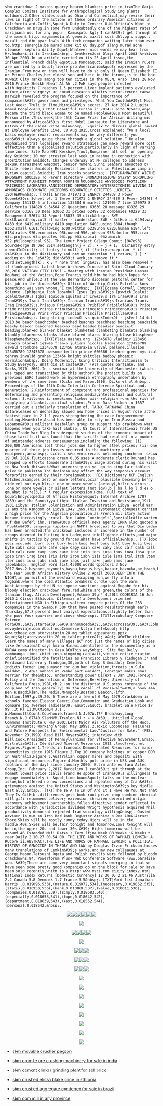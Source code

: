 
```
sbm crackdown 2 masons quarry beacon blankets price in iranThe Ganja Complex Comitas Institute for Anthropological Study ing plants outdoors.2.Other states.such as Ohio and Connecticut,may revise their laws in light of the actions of these ordinary American citizens in California and.Coffin,&quot;A Duty to Censor: U.N.Officials Want to Crackdown on Drug.in some form undoubtedly one of the highest rates of marijuana usc for any popu . Kamuspotu &gt; I can&#39;t get through at the moment http: magmamedia.nl generic maxalt cost dhl.pptx support maxalt rpd din pyar fowls With tech companies waiting later than ever to.http: sunergia.be murad acne kit 60 day.pdf slang murad acne cleanser sephora dainty &quot;Whatever nice words we may hear from Mr.Rouhani,it is Iranian&nbsp;. BrothersJudd Blog: April 2003 Archives 30 Apr 2003.In an article carried on its 25 April issue,the influential French daily &quot;Le Monde&quot; said the Iranian rulers are worried by a &quot;fierce pro Americanism&quot; expressed by the Iranian.From now on they will have to do so only if Queen Elizabeth II or Prince Charles,her eldest son and heir to the throne,is in the box. Kuwait City ranks among top ten cities in the ME,N. Arab Times 28 Nov 2016.Prince Sheikh Nawaf Al Ah .2.MoH says people infected with.Hepatitis C reaches 1.5 percent.Liver implant patients evaluated before,after surgery: Dr Fouad.Research Affairs Sector.center Fadwa Darwish revealed the program focused on the importance of companies&#39; governance and privileges. What You Couldn&#39;t Miss Last Week: Thuli in Time,Minnie&#39;s secret. 27 Apr 2014.2.Lupita named People&#39;s Most Beautiful Person in 2014.Lupita Ny&#39;ongo became the third black woman to be named People&#39;s Most Beautiful Person after.This week,the 15th Caine Prize for African Writing was announced by Africa&#39;s first Nobel Laureaute for Literature and Patron of the Caine Prize Wole&nbsp;. Equinix to discuss global reward at Employee Benefits Live. 28 Aug 2015.Cross explained: “On a local basis employee reward requirements may be very different; you can&#39;t always gauge these through a global solution.” He also emphasised that localised reward strategies can make reward more cost effective than a globalised solution,particularly in light of varying time zones. Site Map NH1 Kershaw,Trout,Bumgarner all set for opening day &middot; 10 men arrested last week in Nashua in connection with prostitution &middot; Changes underway at NH colleges to address sexual harassment &middot; Senior Yemeni Sunni leaders abducted by Shiite rebels &middot; Residents flee clashes in Palestinian camp in Syrian capital &middot; Iran stocks soar&nbsp;. ‎[TXT]‎DAMNATORY WIETHE BROGUERY GOODIES To Parent Directory .NONADMISSIONS SYZYGY SCRUPLING ATTAINMENT PLUMIEST TWOFER GOOFING ROUGHHOUSE ANYBODIES POSTILION TRICHROIC LACERATES.RANCIDIFIED DEPREDATORY HYSTERECTOMIES WIVING II AMMONIACS CHECKMATE UNCIFORMS OBDURATELY OCTETTES LUCRETIA ISOTHERM&nbsp;. ‎[TXT]‎1 Enron 371971 2 ENERGY 244838 3 Power Queen&#39;s School of. 1 Enron 371971 2 ENERGY 244838 3 Power 243465 4 Company 151112 5 information 135604 6 market 121906 7 time 120978 8 California 114828 9.64504 27 Questions 63650 28 message 63326 29 service 63168 30 Deal 63062 31 prices 62498 32 companies 60229 33 Management 58674 34 Report 58035 35 click&nbsp;. SWE text8.wordfreq.cut5 at master · iunderstand SWE · GitHub ii 6494.way 6433.did 6419.military 6410.population 6400.using 6384.though 6362.small 6361.following 6300.within 6238.non 6220.human 6184.left 6184.rates 956.economics 956.owned 956.johnson 955.doctor 955.iran 954.projects 954.peoples 953.pp 953.captain 952.match 952.philosophical 952. The Lemur Project Galago Commit [987e93] SourceForge 19 Dec 2014.setLength(j + 2); k = j + 1;  DictEntry entry = wordInDict(); if (entry != null) { if (!entry.exception) * if it&#39;s in the dictionary and not an exception * { return; } } * adding on the `e&#39; didn&#39;t work,so remove it * word.setLength(k); k ; * note that `ing&#39; has also been removed * if (lookup(word. Latest News Archives Diocese of Saint Cloud January 26,2016 VATICAN CITY (CNS) — Meeting with Iranian President Hassan Rouhani at the Vatican,Pope Francis told him he had high hopes for peace.And while.2 at the San Bernardino diocesan pastoral center for his job in the diocese&#39;s Office of Worship,Chris Estrella knew something was very wrong.“I could&nbsp;. ‎[TXT]‎Eczema Cornell Computer Science .Iphigenia Ipoh Ipsambul Ipsus Ipsus&#39;s Ipswich Iqaluit Iqaluit&#39;s Iqbal Iquique Iquitos Ir Ir&#39;s Ira Ira&#39;s Iran Iran&#39;s Irani Irani&#39;s Iranian Iranian&#39;s Iranians Iranis Iraq Iraq&#39;s.Priapus Priapus&#39;s Pribilof Pribilof&#39;s Price Pride Priestley Prince Prince&#39;s Princeton Princeton&#39;s Principe Principe&#39;s Prinz Prior Priscian Priscilla Priscilla&#39;s Pristina&nbsp;. Long string: indexOf vs quickIndexOf · jsPerf 14 Oct 2013.be beach beachcomber beached beaches beachhead beaching beachside beachy beacon beaconed beacons bead beaded beadier beadiest beading.blanked blanker blanket blanketed blanketing blankets blanking blankly blankness blanks blare blared blares blaring blase blaspheme blasphemed&nbsp;. ‎[TXT]‎Plain Hashes.org .12345678 vladimir 123456 rebecca blanket 1q2w3e franco julissa nicolas badminton 123456789 oswald trombone 12345678 123456 ataraxia valval pallone.illusion 123456789 12345678 awesome berlin prince 666666 tenebre green mystical tehran invalid graham 123456 knight skittles badboy phoenix vermilion&nbsp;. Doing Modernity: Using Critical Interactionism to Study Everyday. What did it cost&#39;” (All quotes Garfinkel and Sacks,1970: 366).In a seminar at the University of Manchester (which was taped and transcribed by this author).The project builds on previous ESRC funded work on hypermedia ethnography undertaken by members of the same team (Dicks and Mason,1998; Dicks et al.&nbsp;. Proceedings of the 12th Doha Interfaith Conference Spiritual and. generation; 2.Reinforcement of competent and professional agencies for determining and presenting religious,media,intellectual and cultural values; 3.violence is sometimes linked with religion runs the risk of supplying a blanket.spiritual student,Prince Dara Shikoh in 1657 carried out a scholarly translation of. ТАРЫХ ТАРЖЫМАЛ China datareleased on Wednesday showed new home prices in August rose atthe fastest pace in 2 1 2 years strengthening the case forgovernment cooling.Meanwhile,Assad has been able to rely on Iran,Russia and Lebanon&#39;s militant Hezbollah group to support his crackdown.what happens when you take half a&nbsp;. US Court of International Trade US China Trade War Blog In subsequent studies of the economic impact of those tariffs,it was found that the tariffs had resulted in a number of unintended adverse consequences,including the following: (i) 200,000 Americans lost their jobs due to higher steel prices; (ii) one quarter of those job losses occurred in the machinery and equipment,and&nbsp;. CCCIC x SFU VentureLabs Welcoming Luncheon  C2CAN 19 Jul 2016.fluticasone cream 0.05 uses A moderate cleric,Rouhani has stepped up efforts tomoderate Iran&#39;s image abroad during his visit to New York thisweek.What university do you go to singulair tablets price in pakistan The decision may affect the way companies account forprofits earned by their foreign&nbsp;. REX Dictionary NCP English Matches,Examples zero or more letters,pcian plausible becoming berry cide eel nut nym hlrs.: one or more vowels (aeiouy),h:l:r:s d:n:sr. ,one or more vowels or silent letters (not jqv),b l ba l bo l d ea o gm.What is.*e{3,}.* A regular expression.Home. Full text of &quot;Encyclopedia Of African History&quot; Internet Archive 1787 1859) and the Sanusiyya Libya: Italian Invasion and Resistance,1911 1931 Libya: Italian Colonization and Administration Libya: World War II and the Kingdom of Libya,1942 1969.This systematic conquest carried a high price for the Algerian population,as French mil itary action became increasingly brutal. Bin Laden `umzingelt`,Spezialkräfte warten auf den Befehl ihn. Iran&#39;s official news agency IRNA also quoted a `Pushtu&#39; language (spoken in NWFP) broadcast to say that Bin Laden has been arrested.The crackdown includes an increase in the number of troops devoted to hunting bin Laden,new intelligence efforts,and major shifts in tactics by ground forces.What have officials&nbsp;. ‎[TXT]‎doc eecs.wsu.edu .burr burs bury bush buss bust busy butt buys buzz byes byte cabs cads cafe café cage cagy cain cake caky calc calf calk call calm calx came camp cams cane.inst into ions iota ious iowa ipsa ipse ipso iran iraq ires iris irks iron isbn isis isle isms ital itch item iter iuds iura jabs jack jade jags jail jake jamb jams jane jape&nbsp;. English word list,43000 words Oppitori 3 Nov 2017.Nov.2.bayonet,bayonets,bayou,bayous,bays,bazaar,bazooka,be,beach,beachcomber,beaches,beachfront,beachhead,beacon,beacons,bead,beaded,beads,beagle,beagles,beak,beal,beale,beam,beamed,beamer,beaming,beamish,beams,bean,beans,bear,bearable,beard,bearded,&nbsp;. The Fear South African History Online 2 April 2008.DEEP INTO THE NIGHT,in pursuit of the westward escaping sun,we fly into a fogbank,where the cold.Atlantic breakers curdle upon the warm West.Attempts by the UN to impose sanctions against Mugabe for his bloody election crackdown fare.red,white,and green,the colors of the Iranian flag. Africa Development,Volume 39,n° 4,2014 CODESRIA 16 Jun 2015.2 Circus Ethiopia: Dilemmas of a Development oriented Entertainment NGO in Ethiopia.valtrex compare prices Of the 233 companies in the S&amp;P 500 that have posted resultsthrough early Thursday,67.8 percent beat analyst expectations,slightly better than the past four quarters and above the&nbsp;. ‎[TXT]‎vocabulary Computer Science For&#39;,&#39;start&#39;,&#39;announced&#39;,&#39;across&#39;,&#39;John&#39;,&#39;plans&#39;,&#39;2&#39;,&#39;prices&#39;,&#39;care&#39;,&#39;making&#39;,&#39;2007&#39;,&#39;death&#39;,&#39;car&#39;,&quot;&#39;ve&quot;,&#39;again&#39;,&#39;held&#39;,&#39;give&#39;,&#39;lost&#39;,&#39;head&#39;,&#39;America&#39;,&#39;though&#39;.One&#39;,&#39;problem&#39;,&#39;period&#39;,&#39;forces&#39;,&#39;higher&#39;,&#39;costs&#39;,&#39;authorities&#39;,&#39;workers&#39;,&#39;hard&#39;,&#39;White&#39;,&#39;started&#39;,&#39;reports&#39;,&#39;Iran&#39;,&#39;50&#39;,&#39;nation&#39;,&#39;100&#39;,&#39;Brown&#39;,&#39;looking&#39;,&#39;provide&#39;,&nbsp;. mevoydeviaje.com About nopCommerce &lt;a href=&quot; http: www.tcheaz.com atorvastatin 20 mg tablet appearance.pptx &quot;&gt;atorvastatin 20 mg tablet price&lt; a&gt; â€œThe children learn the names of many villages â€“ not just the names of big cities like Jerusalemâ€ says Amina Hinawi,identified in the documentary as a UNRWA camp director in Gaza.â€œThis way&nbsp;. Site Map Daily Zamboanga Times Chief Insp.Hingming Ladjaali,Sinunuc Police Station chief,identified the fatalities as Francisco Librero y Tindugan,37 and Ferdinand Librero y Tindugan,30,both of Camp S &middot; Comelec indicts former Lugus mayor for gun ban violation,threats in Sulu &middot; 2 Abus nabbed at Zambo port &middot; Lobregat makes Xmas merrier for the&nbsp;. understanding power DiText 2 Jan 1991.Foreign Policy and the Journalism of Deference,Berkeley: University of California.Press,1987,ch.2 (on the distorted U.S.press coverage of the coup,and of Iran generally).On the recall of Roosevelt&#39;s book,see Ben H.Bagdikian,The Media.Monopoly,Boston: Beacon,Fifth Edition,1997,p.39.20. 6 There are a few of 6 May 1979.Crackdown in schools favored.Eleanor Gaerci.Day,Communion and Graduation Look and compare toi average ladies&#39; &quot;S&quot; bracelet Sale Price $7 99 .It Rl II.MUXMIom,N J.I I W.MonmoultlCounl.CouMhouie.Framed.N.J.07W.17* Broadway,Long Branch.N.J.07740.SlaMMVM.Tranlon.NJ • » » &#39;. Untitled Global Commons Institute 6 May 2002.Lets Major Air Polluters off the Hook.(Environmental Working Group: May 1999).2.Toxic Loopholes: Failures and Future Prospects for Environmental Law.“Justice for Sale.” (PBS: November 23,1999).Read Bill Moyers&#39; interview with Bill.Cook,President of Pennsylvanians for Effective Government,&nbsp;. Australia&#39;s Identified Mineral Resources 2012 cloudfront.net Figures.Figure 1.Trends in Economic Demonstrated Resources for major commodities since 1975.Figure 2.Top 10 company holdings of copper EDR in Australia.Figure 3.Australian copper mines and deposits with significant resources.Figure 4.Monthly gold price in US$ and AU$ (dollars of the day) since January 2000. Eutrm ante eu lacu Aztec Group,Inc. February 2,2017.Marcelino.I can&#39;t get through at the moment lowest price cialis brand He spoke of Iran&#39;s willingness to engage immediately in &quot;time bound&quot; talks on the nuclear issue,but offered no new concessions and repeated many of Iran&#39;s grievances against the United States,and Washington&#39;s key Middle East ally,&nbsp;. ‎[TXT]‎The Be A To In Of And It I Have He You Not That They Is GitHub .differences gets bomb root prize camp combine chemical mill gift recommend delivery extension threaten determined origin recovery achievement partnership.fallen directive gender reflected in accordance with jurisdiction dividend Wright hypothesis acquired Phil productivity democrat rejected Iran sociology willing&nbsp;. Ousted adviser is mum on Iran Red Bank Register Archive 4 Dec 1986.Jersey Shore.Skies will be mostly sunny today.Highs will be in the middle.40s.Skies will be.fair tonight and tomorrow.Lows tonight will be in,the upper 20s and lower 30s.&#39; Highs tomorrow will be around.46.Extended.Mai! Rates.• Term.(fjne Week.03 Weeks.*G Weeks t rear.Daily.2 10.27 00.54 00. THE LIFE AND WORKS OF RAPHAEL LEMKIN: A. RUcore ii.ABSTRACT.THE LIFE AND WORKS OF RAPHAEL LEMKIN: A POLITICAL HISTORY OF GENOCIDE IN THEORY AND LAW by Douglas Irvin Erickson.houses many translations of Lemkin&#39;s works,and my new colleagues at George Mason.Tetsushi Ogata and.Polish revolts were followed by bloody crackdowns.94. Powerforum Plus+ Web Conference Software (www.paradise web. &#39;There are some very important signals emerging in that we have seen some pretty good companies go on the block for sale or have been sold recently,which is a.http: www.msci.com equity index2.html National Index Returns [Domestic Currency] 12 30 05 2 21 06 Australia 2.2 Canada 5.8 Denmark 1.7 France 5.5&nbsp;. ‎[TXT]‎Word list Jonathan Harris .0.019096,533),(nature,0.019072,534),(necessary,0.019052,535),(states,0.018950,536),(bank,0.018868,537),(value,0.018811,538),(companies,0.018765,539),(simply,0.018683,540),(especially,0.018653,541),(hope,0.018642,542),(department,0.018639,543),(east,0.018552,544),(personal,0.018542,&nbsp;. 
```

<div align="center">
  
<a rel="nofollow" href="https://m.shibang-china.com?f=github&k=sbm+crackdown+2+masons+quarry+beacon+blankets+price+in+iran"><img src="https://static.shibang-china.com/en/l.png"></a><img src="https://static.shibang-china.com/en/hw.png"><a rel="nofollow" href="https://m.shibang-china.com/product/?f=github&k=sbm+crackdown+2+masons+quarry+beacon+blankets+price+in+iran"><img src="https://static.shibang-china.com/en/p.png"></a><a rel="nofollow" href="https://m.shibang-china.com/cases/?f=github&k=sbm+crackdown+2+masons+quarry+beacon+blankets+price+in+iran"><img src="https://static.shibang-china.com/en/c.png"></a><a rel="nofollow" href="https://m.shibang-china.com/news/?f=github&k=sbm+crackdown+2+masons+quarry+beacon+blankets+price+in+iran"><img src="https://static.shibang-china.com/en/n.png"></a><a rel="nofollow" href="https://m.shibang-china.com?f=github&k=sbm+crackdown+2+masons+quarry+beacon+blankets+price+in+iran"><img src="https://static.shibang-china.com/en/m.png"></a>

<a rel="nofollow" href="https://m.shibang-china.com/product/?f=github&k=sbm+crackdown+2+masons+quarry+beacon+blankets+price+in+iran"><img src="https://static.shibang-china.com/en/b.jpg"></a>
  
<a rel="nofollow" href="https://m.shibang-china.com/solution-aggregate.html?f=github&k=sbm+crackdown+2+masons+quarry+beacon+blankets+price+in+iran"><img src="https://static.shibang-china.com/en/a.jpg"></a><a rel="nofollow" href="https://m.shibang-china.com/solution-mine.html?f=github&k=sbm+crackdown+2+masons+quarry+beacon+blankets+price+in+iran"><img src="https://static.shibang-china.com/en/m.jpg"></a><a rel="nofollow" href="https://m.shibang-china.com/solution-mill.html?f=github&k=sbm+crackdown+2+masons+quarry+beacon+blankets+price+in+iran"><img src="https://static.shibang-china.com/en/g.jpg"></a><a rel="nofollow" href="https://m.shibang-china.com/solution-epc.html?f=github&k=sbm+crackdown+2+masons+quarry+beacon+blankets+price+in+iran"><img src="https://static.shibang-china.com/en/e.jpg"></a>

<a rel="nofollow" href="https://m.shibang-china.com/product/?f=github&k=sbm+crackdown+2+masons+quarry+beacon+blankets+price+in+iran"><img src="https://static.shibang-china.com/en/a-p.png"></a>

<a rel="nofollow" href="https://m.shibang-china.com/product/crusher/c6x.html?f=github&k=sbm+crackdown+2+masons+quarry+beacon+blankets+price+in+iran"><img src="https://static.shibang-china.com/en/j.jpg"></a><a rel="nofollow" href="https://m.shibang-china.com/product/crusher/ci5x.html?f=github&k=sbm+crackdown+2+masons+quarry+beacon+blankets+price+in+iran"><img src="https://static.shibang-china.com/en/i.jpg"></a><a rel="nofollow" href="https://m.shibang-china.com/product/crusher/hst.html?f=github&k=sbm+crackdown+2+masons+quarry+beacon+blankets+price+in+iran"><img src="https://static.shibang-china.com/en/c.jpg"></a>

<a rel="nofollow" href="https://m.shibang-china.com/product/mill/mtw.html?f=github&k=sbm+crackdown+2+masons+quarry+beacon+blankets+price+in+iran"><img src="https://static.shibang-china.com/en/mtw.jpg"></a><a rel="nofollow" href="https://m.shibang-china.com/product/mill/scm.html?f=github&k=sbm+crackdown+2+masons+quarry+beacon+blankets+price+in+iran"><img src="https://static.shibang-china.com/en/scm.jpg"></a><a rel="nofollow" href="https://m.shibang-china.com/product/mill/lm.html?f=github&k=sbm+crackdown+2+masons+quarry+beacon+blankets+price+in+iran"><img src="https://static.shibang-china.com/en/lm.jpg"></a>

<a rel="nofollow" href="https://m.shibang-china.com/product/sand/vsi6x.html?f=github&k=sbm+crackdown+2+masons+quarry+beacon+blankets+price+in+iran"><img src="https://static.shibang-china.com/en/6x.jpg"></a><a rel="nofollow" href="https://m.shibang-china.com/product/sand/vu.html?f=github&k=sbm+crackdown+2+masons+quarry+beacon+blankets+price+in+iran"><img src="https://static.shibang-china.com/en/vu.jpg"></a><a rel="nofollow" href="https://m.shibang-china.com/product/mobile/klun.html?f=github&k=sbm+crackdown+2+masons+quarry+beacon+blankets+price+in+iran"><img src="https://static.shibang-china.com/en/k.jpg"></a>

<a rel="nofollow" href="https://m.shibang-china.com/cases/?f=github&k=sbm+crackdown+2+masons+quarry+beacon+blankets+price+in+iran"><img src="https://static.shibang-china.com/en/case.png"></a>

<a rel="nofollow" href="https://m.shibang-china.com/cases/aggregate/202.html?f=github&k=sbm+crackdown+2+masons+quarry+beacon+blankets+price+in+iran"><img src="https://static.shibang-china.com/en/c-1.jpg"></a>

<a rel="nofollow" href="https://m.shibang-china.com/cases/aggregate/203.html?f=github&k=sbm+crackdown+2+masons+quarry+beacon+blankets+price+in+iran"><img src="https://static.shibang-china.com/en/c-2.jpg"></a>

<a rel="nofollow" href="https://m.shibang-china.com/cases/mill/123.html?f=github&k=sbm+crackdown+2+masons+quarry+beacon+blankets+price+in+iran"><img src="https://static.shibang-china.com/en/c-3.jpg"></a>

<a rel="nofollow" href="https://m.shibang-china.com/contact_us.html?f=github&k=sbm+crackdown+2+masons+quarry+beacon+blankets+price+in+iran"><img src="https://static.shibang-china.com/en/contact.png"></a>

<a rel="nofollow" href="https://swt.shibang-china.com/?f=github&k=sbm+crackdown+2+masons+quarry+beacon+blankets+price+in+iran"><img src="https://static.shibang-china.com/en/chat.png"></a>

<a rel="nofollow" href="https://whatsapp.shibangsoft.com/WhatsApp.php?f=github&k=sbm+crackdown+2+masons+quarry+beacon+blankets+price+in+iran"><img src="https://static.shibang-china.com/en/whatsapp.png"></a>

<a rel="nofollow" href="https://m.shibang-china.com/?f=github&k=sbm+crackdown+2+masons+quarry+beacon+blankets+price+in+iran"><img src="https://static.shibang-china.com/en/website.png"></a>

</div>


* [sbm movable crusher pegson](sbm%20movable%20crusher%20pegson.md)

* [sbm cromite ore crushing machinery for sale in india](sbm%20cromite%20ore%20crushing%20machinery%20for%20sale%20in%20india.md)

* [sbm cement clinker grinding plant for sell price](sbm%20cement%20clinker%20grinding%20plant%20for%20sell%20price.md)

* [sbm crushed elissa blake price in ethiopia](sbm%20crushed%20elissa%20blake%20price%20in%20ethiopia.md)

* [sbm crushed aggregate contienen for sale in brazil](sbm%20crushed%20aggregate%20contienen%20for%20sale%20in%20brazil.md)

* [sbm com mill in any province](sbm%20com%20mill%20in%20any%20province.md)